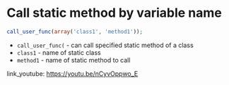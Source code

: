 # Call static method by variable name

```php
call_user_func(array('class1', 'method1'));
```

- `call_user_func(` - can call specified static method of a class 
- `class1` - name of static class
- `method1` - name of static method to call


link_youtube: https://youtu.be/nCyvOppwo_E
